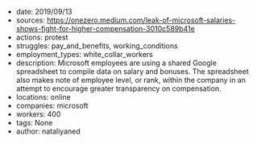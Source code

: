 - date: 2019/09/13
- sources: https://onezero.medium.com/leak-of-microsoft-salaries-shows-fight-for-higher-compensation-3010c589b41e
- actions: protest
- struggles: pay_and_benefits, working_conditions
- employment_types: white_collar_workers
- description: Microsoft employees are using a shared Google spreadsheet to compile data on salary and bonuses. The spreadsheet also makes note of employee level, or rank, within the company in an attempt to encourage greater transparency on compensation.
- locations: online
- companies: microsoft
- workers: 400
- tags: None
- author: nataliyaned
